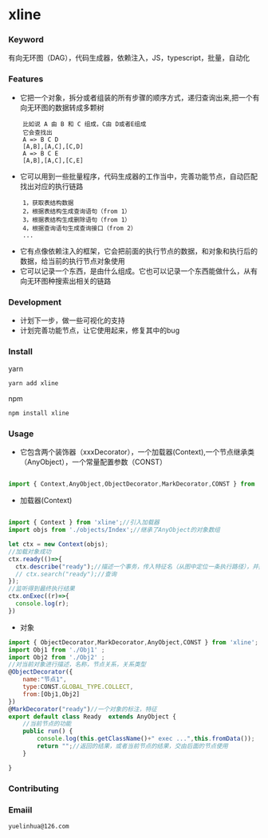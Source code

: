 # xline

### Keyword
有向无环图（DAG），代码生成器，依赖注入，JS，typescript，批量，自动化

### Features
+ 它把一个对象，拆分或者组装的所有步骤的顺序方式，递归查询出来,把一个有向无环图的数据转成多颗树
```
    比如说 A 由 B 和 C 组成，C由 D或者E组成
    它会查找出
	A => B C D
	[A,B],[A,C],[C,D]
    A => B C E
	[A,B],[A,C],[C,E]
```
+ 它可以用到一些批量程序，代码生成器的工作当中，完善功能节点，自动匹配找出对应的执行链路
```
    1，获取表结构数据
    2，根据表结构生成查询语句（from 1）
    3，根据表结构生成删除语句（from 1）
    4，根据查询语句生成查询接口（from 2）
    ...
```
+ 它有点像依赖注入的框架，它会把前面的执行节点的数据，和对象和执行后的数据，给当前的执行节点对象使用
+ 它可以记录一个东西，是由什么组成。它也可以记录一个东西能做什么，从有向无环图种搜索出相关的链路

### Development

+ 计划下一步，做一些可视化的支持
+ 计划完善功能节点，让它使用起来，修复其中的bug


### Install

yarn

```bash
yarn add xline
```

npm
```bash
npm install xline
```

### Usage

+ 它包含两个装饰器（xxxDecorator），一个加载器(Context),一个节点继承类（AnyObject），一个常量配置参数（CONST）

```javascript

import { Context,AnyObject,ObjectDecorator,MarkDecorator,CONST } from 'xline';

```

+ 加载器(Context)
```javascript

import { Context } from 'xline';//引入加载器
import objs from './objects/Index';//继承了AnyObject的对象数组

let ctx = new Context(objs);
//加载对象成功
ctx.ready(()=>{
  ctx.describe("ready");//描述一个事务，传入特征名（从图中定位一条执行路径），并执行
  // ctx.search("ready");//查询
});
//监听得到最终执行结果
ctx.onExec((r)=>{
  console.log(r);
})

```

+ 对象
```javascript
import { ObjectDecorator,MarkDecorator,AnyObject,CONST } from 'xline';
import Obj1 from './Obj1' ;
import Obj2 from './Obj2' ;
//对当前对象进行描述，名称，节点关系，关系类型
@ObjectDecorator({
    name:"节点1",
    type:CONST.GLOBAL_TYPE.COLLECT,
    from:[Obj1,Obj2]
})
@MarkDecorator("ready")//一个对象的标注，特征
export default class Ready  extends AnyObject {
    //当前节点的功能
    public run() {
        console.log(this.getClassName()+" exec ...",this.fromData());
        return "";//返回的结果，或者当前节点的结果，交由后面的节点使用
    }

}

```

### Contributing 

### Emaiil
```
yuelinhua@126.com
```
